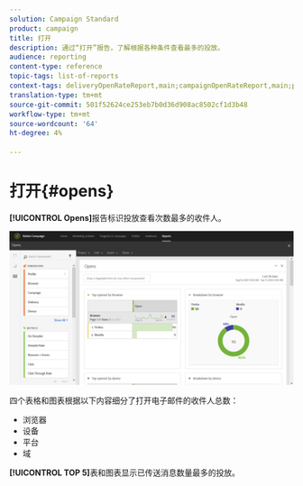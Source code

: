 ```yaml
---
solution: Campaign Standard
product: campaign
title: 打开
description: 通过“打开”报告，了解根据各种条件查看最多的投放。
audience: reporting
content-type: reference
topic-tags: list-of-reports
context-tags: deliveryOpenRateReport,main;campaignOpenRateReport,main;programOpenRateReport,main
translation-type: tm+mt
source-git-commit: 501f52624ce253eb7b0d36d908ac8502cf1d3b48
workflow-type: tm+mt
source-wordcount: '64'
ht-degree: 4%

---
```



# 打开{#opens}

**[!UICONTROL Opens]**&#x200B;报告标识投放查看次数最多的收件人。

![](assets/delivery_reports_opens.png)

四个表格和图表根据以下内容细分了打开电子邮件的收件人总数：

* 浏览器
* 设备
* 平台
* 域

**[!UICONTROL TOP 5]**&#x200B;表和图表显示已传送消息数量最多的投放。
